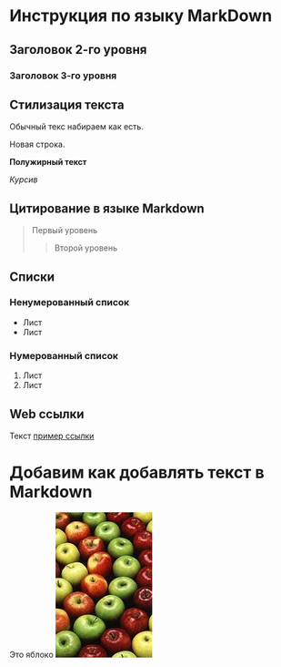 # Инструкция по языку MarkDown

## Заголовок 2-го уровня

### Заголовок 3-го уровня

## Стилизация текста

Обычный текс набираем как есть.

Новая строка.

**Полужирный текст**

*Курсив*

## Цитирование в языке Markdown

>Первый уровень
>>Второй уровень

## Списки
### Ненумерованный список
* Лист
* Лист

### Нумерованный список
1. Лист
2. Лист


## Web ссылки

Текст [пример ссылки](http://www.example.com "Всплывающаа подсказка")

# Добавим как добавлять текст в Markdown

Это яблоко
![Яблоко](apple.jpg) 
